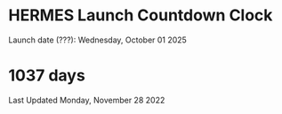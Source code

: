 # HERMES Launch Countdown Clock

Launch date (???): Wednesday, October 01 2025
# 1037 days

Last Updated Monday, November 28 2022